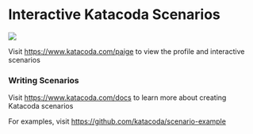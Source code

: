 # Interactive Katacoda Scenarios

[![](http://shields.katacoda.com/katacoda/paige/count.svg)](https://www.katacoda.com/paige "Get your profile on Katacoda.com")

Visit https://www.katacoda.com/paige to view the profile and interactive scenarios

### Writing Scenarios
Visit https://www.katacoda.com/docs to learn more about creating Katacoda scenarios

For examples, visit https://github.com/katacoda/scenario-example
